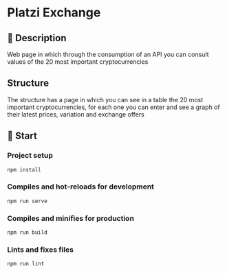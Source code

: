# Platzi Exchange

## 📖 Description
Web page in which through the consumption of an API you can consult values ​​of the 20 most important cryptocurrencies

## Structure
The structure has a page in which you can see in a table the 20 most important cryptocurrencies, for each one you can enter and see a graph of their latest prices, variation and exchange offers

## 🚀 Start

### Project setup
```
npm install
```

### Compiles and hot-reloads for development
```
npm run serve
```

### Compiles and minifies for production
```
npm run build
```

### Lints and fixes files
```
npm run lint
```
